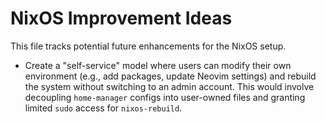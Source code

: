 # NixOS Improvement Ideas

This file tracks potential future enhancements for the NixOS setup.

*   Create a "self-service" model where users can modify their own environment (e.g., add packages, update Neovim settings) and rebuild the system without switching to an admin account. This would involve decoupling `home-manager` configs into user-owned files and granting limited `sudo` access for `nixos-rebuild`.
